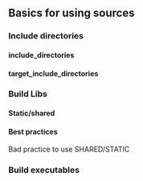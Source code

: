 ## Basics for using sources

### Include directories

#### include_directories

#### target_include_directories

### Build Libs

#### Static/shared

#### Best practices

Bad practice to use SHARED/STATIC

### Build executables

